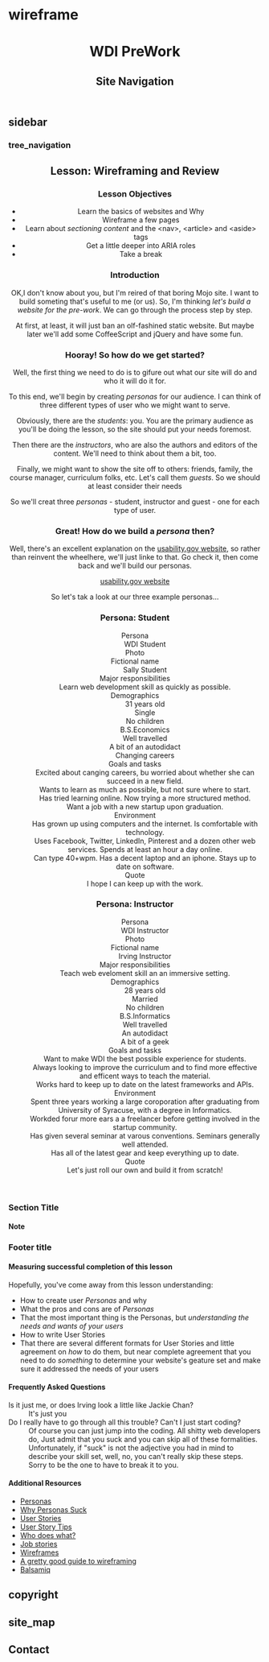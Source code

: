 wireframe
=========

<!DOCTYPE html>
<html lang="en">
	<head>
		<meta charset="utf-8">
		<title>wireframe</title>
	</head>
	<body>
		<header role="banner">
			<h1 id="logo">WDI PreWork</h1>
			<nav id="site_navigation" role="navigation">
				<h2>Site Navigation</h2>
				<!--add navigation links here -->
			</nav>
		</header>
		<main role="main">
			<aside id="sidebar">
				<h2>sidebar</h2>
				<nav role="navigation">
					<h3>tree_navigation</h3>
					<!-- add navigation links here -->
				</nav>
			</aside>
			<article id="lessons">
				<header>
					<h2>Lesson: Wireframing and Review</h2>
					<section id="lesson-objectives">
						<h3>Lesson Objectives</h3>
						<ul>
							<li>Learn the basics of websites and Why</li>
							<li>Wireframe a few pages</li>
							<li>Learn about <em>sectioning content</em> and the  &lt;nav&gt;,  &lt;article&gt;  and  &lt;aside&gt;  tags</li>
							<li>Get a little deeper into ARIA roles</li>
							<li>Take a break</li>
						</ul>
					</section>
					<section id="intro">
						<h3>Introduction</h3>
						<p>OK,I don't know about you, but I'm reired of that boring Mojo site.  I want to build someting that's useful to me (or us).  So, I'm thinking <em>let's build a website for the pre-work</em>.  We can go through the process step by step.</p>
						<p>At first, at least, it will just ban an olf-fashined static website.  But maybe later we'll add some CoffeeScript and jQuery and have some fun.</p>
					</section>
					<section id="getting-started">
						<h3>Hooray! So how do we get started?</h3>
						<p>Well, the first thing we need to do is to gifure out what our site will do and who it will do it for.</p>
						<p>To this end, we'll begin by creating <em>personas</em> for our audience.  I can think of three different types of user who we might want to serve.</p>
						<p>Obviously, there are the <em>students</em>: you.  You are the primary audience as you'll be doing the lesson, so the site should put your needs foremost.</p>
						<p>Then there are the <em>instructors</em>, who are also the authors and editors of the content.  We'll need to think about them a bit, too.</p>
						<p>Finally, we might want to show the site off to others: friends, family, the course manager, curriculum folks, etc.  Let's call them <em>guests</em>.  So we should at least consider their needs</p>
						<p>So we'll creat three <em>personas</em> - student, instructor and guest - one for each type of user.</p>
					</section>
					<section id="building-personas">
					<h3>Great!  How do we build a <em>persona</em> then?</h3>
						<p>Well, there's an excellent explanation on the <a href="http://www.usability.gov/how-to-and-tools/methods/personas.html">usability.gov website</a>, so rather than reinvent the wheelhere, we'll just linke to that.  Go check it, then come back and we'll build our personas.</p>
						<a href="http://www.usability.gov/how-to-and-tools/methods/personas.html">usability.gov website</a>
						<p>So let's tak a look at our three example personas...</p>
					</section>
					<section id="Persona-WDI">
						<h3>Persona: Student</h3>
						<dl class="student">
							<dt>Persona</dt>
							<dd>WDI Student</dd>
							<dt>Photo</dt>
							<dd><!--add photo here --></dd>
							<dt>Fictional name</dt>
							<dd>Sally Student</dd>
							<dt>Major responsibilities</dt>
							<dd>Learn web development skill as quickly as possible.</dd>
							<dt>Demographics</dt>
							<dd>31 years old</dd>
							<dd>Single</dd>
							<dd>No children</dd>
							<dd>B.S.Economics</dd>
							<dd>Well travelled</dd>
							<dd>A bit of an autodidact</dd>
							<dd>Changing careers</dd>
							<dt>Goals and tasks</dt>
							<dd>Excited about canging careers, bu worried about whether she can succeed in a new field.</dd>
							<dd>Wants to learn as much as possible, but not sure where to start.</dd>
							<dd>Has tried learning online.  Now trying a more structured method.</dd>
							<dd>Want a job with a new startup upon graduation.</dd>
							<dt>Environment</dt>
							<dd>Has grown up using computers and the internet.  Is comfortable with technology.</dd>
							<dd>Uses Facebook, Twitter, LinkedIn, Pinterest and a dozen other web services.  Spends at least an hour a day online.</dd>
							<dd>Can type 40+wpm.  Has a decent laptop and an iphone.  Stays up to date on software.</dd>
							<dt>Quote</dt>
							<dd>I hope I can keep up with the work.</dd>
						</dl>
					</section>
					<section id="Persona-instructor">
						<h3>Persona: Instructor</h3>
						<dl class="instructor">
							<dt>Persona</dt>
							<dd>WDI Instructor</dd>
							<dt>Photo</dt>
							<dd><!-- add photo here -->
							<dt>Fictional name</dt>
							<dd>Irving Instructor</dd>
							<dt>Major responsibilities</dt>
							<dd>Teach web eveloment skill an an immersive setting.</dd>
							<dt>Demographics</dt>
							<dd>28 years old</dd>
							<dd>Married</dd>
							<dd>No children</dd>
							<dd>B.S.Informatics</dd>
							<dd>Well travelled</dd>
							<dd>An autodidact</dd>
							<dd>A bit of a geek</dd>
							<dt>Goals and tasks</dt>
							<dd>Want to make WDI the best possible experience for students.</dd>
							<dd>Always looking to improve the curriculum and to find more effective and efficent ways to teach the material.</dd>
							<dd>Works hard to keep up to date on the latest frameworks and APIs.</dd>
							<dt>Environment</dt>
							<dd>Spent three years working a large coroporation after graduating from University of Syracuse, with a degree in Informatics.</dd>
							<dd>Workded forur more ears a a freelancer before getting involved in the startup community.</dd>
							<dd>Has given several seminar at varous conventions.  Seminars generally well attended.</dd>
							<dd>Has all of the latest gear and keep everything up to date.</dd>
							<dt>Quote</dt>
							<dd>Let's just roll our own and build it from scratch!</dd>
						</dl>
					</section>
				</header>
				<section>
					<h3>Section Title</h3>
					<!-- main article content here -->
					<aside role="note">
						<h4>Note</h4>
						<!-- parenthetical commentary here -->
					</aside>
				</section>
				<footer>
					<h3>Footer title</h3>
					<section id="success-measures">
						<h4>Measuring successful completion of this lesson</h4>
						<p>Hopefully, you've come away from this lesson understanding:</p>
						<ul class="measures">
							<li>How to create user <em>Personas</em> and why</li>
							<li>What the pros and cons are of <em>Personas</em></li>
							<li>That the most important thing is the Personas, but <em>understanding the needs and wants of your users</em></li>
							<li>How to write User Stories</li>
							<li>That there are several different formats for User Stories and little agreement on <em>how</em> to do them, but near complete agreement that you need to do <em>something</em> to determine your website's geature set and make sure it addressed the needs of your users</li>
						</ul>
					</section>
					<section id="lesson-faqs">
						<h4>Frequently Asked Questions</h4>
						<dl class="faqs">
							<dt>Is it just me, or does Irving look a little like Jackie Chan?</dt>
						<dd>It's just you</dd>
						<dt>Do I really have to go through all this trouble?  Can't I just start coding?</dt>
						<dd>Of course you can just jump into the coding.  All shitty web developers do,  Just admit that you suck and you can skip all of these formalities.  Unfortunately, if "suck" is not the adjective you had in mind to describe your skill set, well, no, you can't really skip these steps.</dd>
						<dd>Sorry to be the one to have to break it to you.</dd>
						</dl>
					</section>
					<section id="additional-resources">
						<h4>Additional Resources</h4>
						<ul class="resources">
							<li><a href="http://1.usa.gov/1cZZfj6">Personas</a></li>
							<li><a href="http://bit.ly/KlG8ne">Why Personas Suck</a></li>
							<li><a href="http://bit.ly/1ak8HYJ">User Stories</a></li>
							<li><a href="http://bit.ly/KkdHXk">User Story Tips</a></li>
							<li><a href="ttp://bit.ly/19CiJKe">Who does what?</a></li>
							<li><a href="http://bit.ly/JKTKHW">Job stories</a></li>
							<li><a href="http://bit.ly/1gbtzWg">Wireframes</a></li>
							<li><a href="http://bit.ly/1dVb1aP">A gretty good guide to wireframing</a></li>
							<li><a href="http://balsamiq.com/">Balsamiq</a></li>
						</ul>
					</section>
				</footer>
			</article>
		</main>
		<footer>
			<section id="copyright">
				<h2>copyright</h2>
				<!-- add copyright link here -->
			</section>
			<nav id="site_map" role="navigation">
				<h2>site_map</h2>
			</nav>
		</footer>
		<section id="contact">
			<h2>Contact</h2>
		</section>
	</body>
</html>
